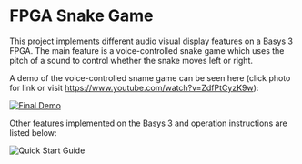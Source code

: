 # FPGA Snake Game

This project implements different audio visual display features on a Basys 3 FPGA. The main feature is a voice-controlled snake game which uses the pitch of a sound to control whether the snake moves left or right.

A demo of the voice-controlled sname game can be seen here (click photo for link or visit https://www.youtube.com/watch?v=ZdfPtCyzK9w):

[![Final Demo](https://img.youtube.com/vi/ZdfPtCyzK9w/0.jpg)](https://www.youtube.com/watch?v=ZdfPtCyzK9w)


Other features implemented on the Basys 3 and operation instructions are listed below:

![Quick Start Guide](quick_start_guide.png)
